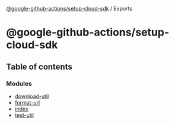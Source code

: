 [@google-github-actions/setup-cloud-sdk](README.md) / Exports

# @google-github-actions/setup-cloud-sdk

## Table of contents

### Modules

- [download-util](modules/download_util.md)
- [format-url](modules/format_url.md)
- [index](modules/index.md)
- [test-util](modules/test_util.md)
